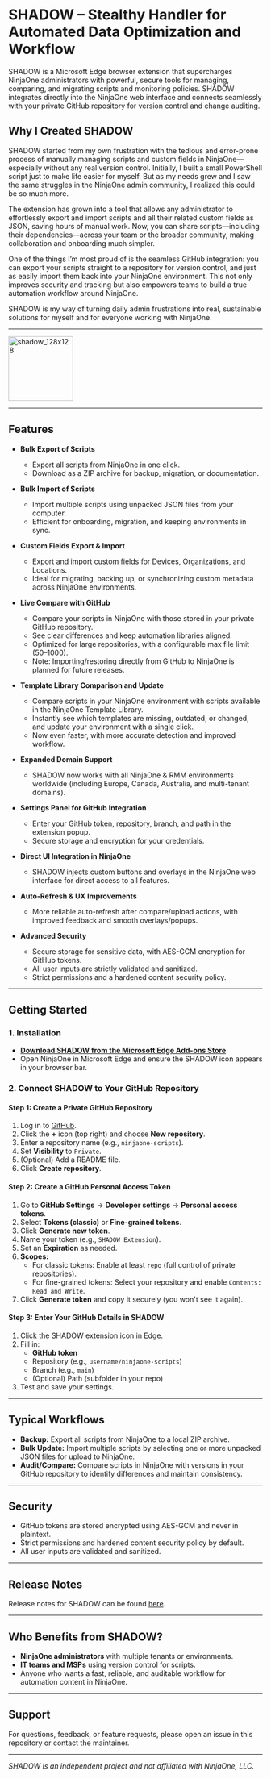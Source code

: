# SHADOW – Stealthy Handler for Automated Data Optimization and Workflow

SHADOW is a Microsoft Edge browser extension that supercharges NinjaOne administrators with powerful, secure tools for managing, comparing, and migrating scripts and monitoring policies. SHADOW integrates directly into the NinjaOne web interface and connects seamlessly with your private GitHub repository for version control and change auditing.

## Why I Created SHADOW

SHADOW started from my own frustration with the tedious and error-prone process of manually managing scripts and custom fields in NinjaOne—especially without any real version control. Initially, I built a small PowerShell script just to make life easier for myself. But as my needs grew and I saw the same struggles in the NinjaOne admin community, I realized this could be so much more.

The extension has grown into a tool that allows any administrator to effortlessly export and import scripts and all their related custom fields as JSON, saving hours of manual work. Now, you can share scripts—including their dependencies—across your team or the broader community, making collaboration and onboarding much simpler.

One of the things I’m most proud of is the seamless GitHub integration: you can export your scripts straight to a repository for version control, and just as easily import them back into your NinjaOne environment. This not only improves security and tracking but also empowers teams to build a true automation workflow around NinjaOne.

SHADOW is my way of turning daily admin frustrations into real, sustainable solutions for myself and for everyone working with NinjaOne.

---

<img width="128" height="128" alt="shadow_128x128" src="https://github.com/user-attachments/assets/5f28a902-69eb-47b7-86d0-d0263103a35b" />

---

## Features

- **Bulk Export of Scripts**
  - Export all scripts from NinjaOne in one click.
  - Download as a ZIP archive for backup, migration, or documentation.

- **Bulk Import of Scripts**
  - Import multiple scripts using unpacked JSON files from your computer.
  - Efficient for onboarding, migration, and keeping environments in sync.

- **Custom Fields Export & Import**
  - Export and import custom fields for Devices, Organizations, and Locations.
  - Ideal for migrating, backing up, or synchronizing custom metadata across NinjaOne environments.

- **Live Compare with GitHub**
  - Compare your scripts in NinjaOne with those stored in your private GitHub repository.
  - See clear differences and keep automation libraries aligned.
  - Optimized for large repositories, with a configurable max file limit (50–1000).
  - Note: Importing/restoring directly from GitHub to NinjaOne is planned for future releases.

- **Template Library Comparison and Update**
  - Compare scripts in your NinjaOne environment with scripts available in the NinjaOne Template Library.
  - Instantly see which templates are missing, outdated, or changed, and update your environment with a single click.
  - Now even faster, with more accurate detection and improved workflow.

- **Expanded Domain Support**
  - SHADOW now works with all NinjaOne & RMM environments worldwide (including Europe, Canada, Australia, and multi-tenant domains).

- **Settings Panel for GitHub Integration**
  - Enter your GitHub token, repository, branch, and path in the extension popup.
  - Secure storage and encryption for your credentials.

- **Direct UI Integration in NinjaOne**
  - SHADOW injects custom buttons and overlays in the NinjaOne web interface for direct access to all features.

- **Auto-Refresh & UX Improvements**
  - More reliable auto-refresh after compare/upload actions, with improved feedback and smooth overlays/popups.

- **Advanced Security**
  - Secure storage for sensitive data, with AES-GCM encryption for GitHub tokens.
  - All user inputs are strictly validated and sanitized.
  - Strict permissions and a hardened content security policy.

---

## Getting Started

### 1. Installation

- [**Download SHADOW from the Microsoft Edge Add-ons Store**](https://microsoftedge.microsoft.com/addons/detail/shadow/kalnkhmddnjjdakhccjinkneidcbnmak)
- Open NinjaOne in Microsoft Edge and ensure the SHADOW icon appears in your browser bar.

### 2. Connect SHADOW to Your GitHub Repository

#### **Step 1: Create a Private GitHub Repository**

1. Log in to [GitHub](https://github.com).
2. Click the **+** icon (top right) and choose **New repository**.
3. Enter a repository name (e.g., `ninjaone-scripts`).
4. Set **Visibility** to `Private`.
5. (Optional) Add a README file.
6. Click **Create repository**.

#### **Step 2: Create a GitHub Personal Access Token**

1. Go to **GitHub Settings** → **Developer settings** → **Personal access tokens**.
2. Select **Tokens (classic)** or **Fine-grained tokens**.
3. Click **Generate new token**.
4. Name your token (e.g., `SHADOW Extension`).
5. Set an **Expiration** as needed.
6. **Scopes:**
    - For classic tokens: Enable at least `repo` (full control of private repositories).
    - For fine-grained tokens: Select your repository and enable `Contents: Read and Write`.
7. Click **Generate token** and copy it securely (you won't see it again).

#### **Step 3: Enter Your GitHub Details in SHADOW**

1. Click the SHADOW extension icon in Edge.
2. Fill in:
    - **GitHub token**
    - Repository (e.g., `username/ninjaone-scripts`)
    - Branch (e.g., `main`)
    - (Optional) Path (subfolder in your repo)
3. Test and save your settings.

---

## Typical Workflows

- **Backup:** Export all scripts from NinjaOne to a local ZIP archive.
- **Bulk Update:** Import multiple scripts by selecting one or more unpacked JSON files for upload to NinjaOne.
- **Audit/Compare:** Compare scripts in NinjaOne with versions in your GitHub repository to identify differences and maintain consistency.

---

## Security

- GitHub tokens are stored encrypted using AES-GCM and never in plaintext.
- Strict permissions and hardened content security policy by default.
- All user inputs are validated and sanitized.

---

## Release Notes

Release notes for SHADOW can be found [here](./Release%20Notes.md).

---

## Who Benefits from SHADOW?

- **NinjaOne administrators** with multiple tenants or environments.
- **IT teams and MSPs** using version control for scripts.
- Anyone who wants a fast, reliable, and auditable workflow for automation content in NinjaOne.

---

## Support

For questions, feedback, or feature requests, please open an issue in this repository or contact the maintainer.

---

*SHADOW is an independent project and not affiliated with NinjaOne, LLC.*
